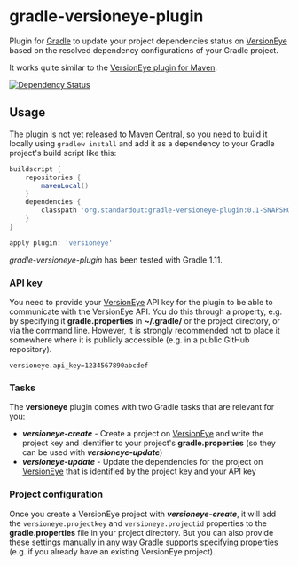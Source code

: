 gradle-versioneye-plugin
========================

Plugin for [Gradle](http://www.gradle.org/) to update your project dependencies status on [VersionEye](https://www.versioneye.com) based on the resolved dependency configurations of your Gradle project.

It works quite similar to the [VersionEye plugin for Maven](https://github.com/versioneye/versioneye_maven_plugin).

[![Dependency Status](https://www.versioneye.com/user/projects/53511f70fe0d0774a8000b25/badge.png)](https://www.versioneye.com/user/projects/53511f70fe0d0774a8000b25)

Usage
-----

The plugin is not yet released to Maven Central, so you need to build it locally using `gradlew install` and add it as a dependency to your Gradle project's build script like this:

```groovy
buildscript {
	repositories {
		mavenLocal()
	}
	dependencies {
		classpath 'org.standardout:gradle-versioneye-plugin:0.1-SNAPSHOT'
	}
}

apply plugin: 'versioneye'
```

*gradle-versioneye-plugin* has been tested with Gradle 1.11.

### API key

You need to provide your [VersionEye](https://www.versioneye.com) API key for the plugin to be able to communicate with the VersionEye API. You do this through a property, e.g. by specifying it **gradle.properties** in **~/.gradle/** or the project directory, or via the command line. However, it is strongly recommended not to place it somewhere where it is publicly accessible (e.g. in a public GitHub repository).

```
versioneye.api_key=1234567890abcdef
```

### Tasks

The **versioneye** plugin comes with two Gradle tasks that are relevant for you:

* ***versioneye-create*** - Create a project on [VersionEye](https://www.versioneye.com) and write the project key and identifier to your project's **gradle.properties** (so they can be used with ***versioneye-update***)
* ***versioneye-update*** - Update the dependencies for the project on [VersionEye](https://www.versioneye.com) that is identified by the project key and your API key
 
### Project configuration

Once you create a VersionEye project with ***versioneye-create***, it will add the `versioneye.projectkey` and `versioneye.projectid` properties to the **gradle.properties** file in your project directory. But you can also provide these settings manually in any way Gradle supports specifying properties (e.g. if you already have an existing VersionEye project).
